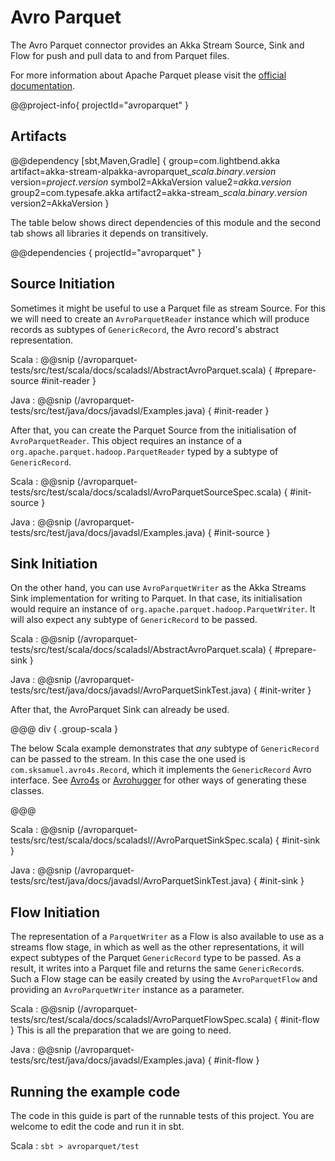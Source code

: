 # Avro Parquet

The Avro Parquet connector provides an Akka Stream Source, Sink and Flow for push and pull data to and from Parquet files.

For more information about Apache Parquet please visit the [official documentation](https://parquet.apache.org/docs/).

@@project-info{ projectId="avroparquet" }

## Artifacts

@@dependency [sbt,Maven,Gradle] {
  group=com.lightbend.akka
  artifact=akka-stream-alpakka-avroparquet_$scala.binary.version$
  version=$project.version$
  symbol2=AkkaVersion
  value2=$akka.version$
  group2=com.typesafe.akka
  artifact2=akka-stream_$scala.binary.version$
  version2=AkkaVersion
}

The table below shows direct dependencies of this module and the second tab shows all libraries it depends on transitively.

@@dependencies { projectId="avroparquet" }

## Source Initiation

Sometimes it might be useful to use a Parquet file as stream Source. For this we will need to create an `AvroParquetReader` 
instance which will produce records as subtypes of `GenericRecord`, the Avro record's abstract representation.
 
Scala
: @@snip (/avroparquet-tests/src/test/scala/docs/scaladsl/AbstractAvroParquet.scala) { #prepare-source #init-reader }

Java
: @@snip (/avroparquet-tests/src/test/java/docs/javadsl/Examples.java) { #init-reader }

After that, you can create the Parquet Source from the initialisation of `AvroParquetReader`. This object requires an instance of 
  a `org.apache.parquet.hadoop.ParquetReader` typed by a subtype of `GenericRecord`.

Scala
: @@snip (/avroparquet-tests/src/test/scala/docs/scaladsl/AvroParquetSourceSpec.scala) { #init-source }

Java
: @@snip (/avroparquet-tests/src/test/java/docs/javadsl/Examples.java) { #init-source }

## Sink Initiation

On the other hand, you can use `AvroParquetWriter` as the Akka Streams Sink implementation for writing to Parquet. 
In that case, its initialisation would require an instance of `org.apache.parquet.hadoop.ParquetWriter`. It will also expect any subtype of `GenericRecord` to be passed.
 
Scala
: @@snip (/avroparquet-tests/src/test/scala/docs/scaladsl/AbstractAvroParquet.scala) { #prepare-sink }

Java
: @@snip (/avroparquet-tests/src/test/java/docs/javadsl/AvroParquetSinkTest.java) { #init-writer }

After that, the AvroParquet Sink can already be used. 

@@@ div { .group-scala }

The below Scala example demonstrates that *any* subtype of `GenericRecord` can be passed to the stream. In this case the one used is `com.sksamuel.avro4s.Record`, which it implements the `GenericRecord` Avro interface.
See [Avro4s](https://github.com/sksamuel/avro4s) or [Avrohugger](https://github.com/julianpeeters/avrohugger) for other ways of generating these classes.

@@@
 
Scala
: @@snip (/avroparquet-tests/src/test/scala/docs/scaladsl//AvroParquetSinkSpec.scala) { #init-sink }

Java
: @@snip (/avroparquet-tests/src/test/java/docs/javadsl/AvroParquetSinkTest.java) { #init-sink }

## Flow Initiation

The representation of a `ParquetWriter` as a Flow is also available to use as a streams flow stage, in which as well as the other representations, it will expect subtypes of the Parquet `GenericRecord` type to be passed.
 As a result, it writes into a Parquet file and returns the same `GenericRecord`s. Such a Flow stage can be easily created by using the `AvroParquetFlow` and providing an `AvroParquetWriter` instance as a parameter.

Scala
: @@snip (/avroparquet-tests/src/test/scala/docs/scaladsl/AvroParquetFlowSpec.scala) { #init-flow }
This is all the preparation that we are going to need.

Java
: @@snip (/avroparquet-tests/src/test/java/docs/javadsl/Examples.java) { #init-flow }

## Running the example code

The code in this guide is part of the runnable tests of this project. You are welcome to edit the code and run it in sbt.

Scala
:   ```
    sbt
    > avroparquet/test
    ```
